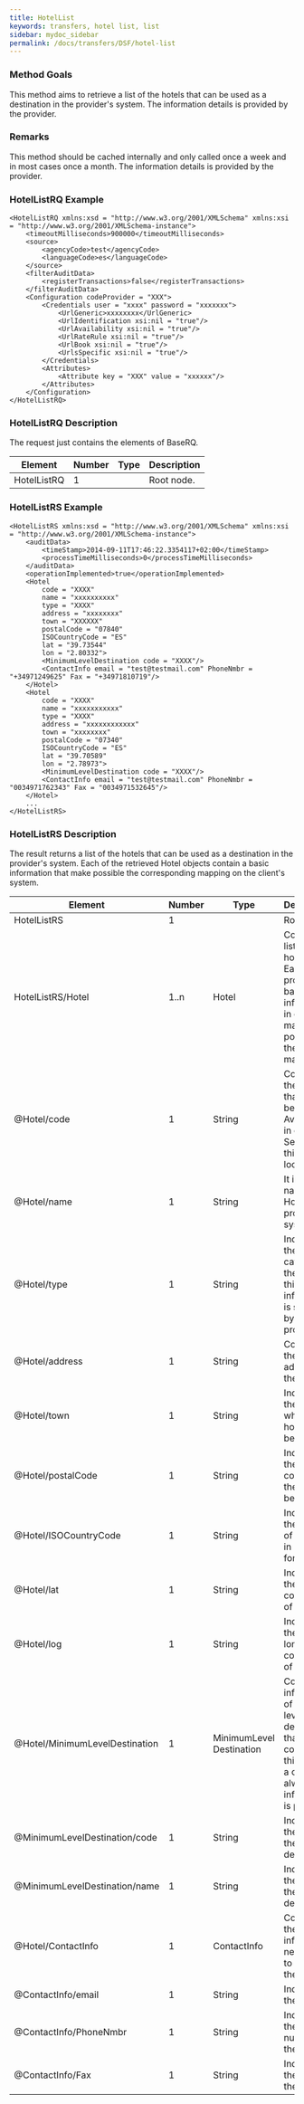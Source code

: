 ```yaml
---
title: HotelList
keywords: transfers, hotel list, list
sidebar: mydoc_sidebar
permalink: /docs/transfers/DSF/hotel-list
---
```



### Method Goals


This method aims to retrieve a list of the hotels that can be used as a
destination in the provider's system. The information details is
provided by the provider.



### Remarks


This method should be cached internally and only called once a week and
in most cases once a month. The information details is provided by the
provider.



### HotelListRQ Example



    <HotelListRQ xmlns:xsd = "http://www.w3.org/2001/XMLSchema" xmlns:xsi = "http://www.w3.org/2001/XMLSchema-instance">
        <timeoutMilliseconds>900000</timeoutMilliseconds>
        <source>
            <agencyCode>test</agencyCode>
            <languageCode>es</languageCode>
        </source>
        <filterAuditData>
            <registerTransactions>false</registerTransactions>
        </filterAuditData>
        <Configuration codeProvider = "XXX">
            <Credentials user = "xxxx" password = "xxxxxxx">
                <UrlGeneric>xxxxxxxx</UrlGeneric>
                <UrlIdentification xsi:nil = "true"/>
                <UrlAvailability xsi:nil = "true"/>
                <UrlRateRule xsi:nil = "true"/>
                <UrlBook xsi:nil = "true"/>
                <UrlsSpecific xsi:nil = "true"/>
            </Credentials>
            <Attributes>
                <Attribute key = "XXX" value = "xxxxxx"/>
            </Attributes>
        </Configuration>
    </HotelListRQ>



### HotelListRQ Description


The request just contains the elements of BaseRQ.

| **Element**		| **Number**	| **Type**	| **Description**		|
| --------------------- | ------------- | ------------- | ----------------------------- |
| HotelListRQ        	| 1           	|		| Root node.			|



### HotelListRS Example




    <HotelListRS xmlns:xsd = "http://www.w3.org/2001/XMLSchema" xmlns:xsi = "http://www.w3.org/2001/XMLSchema-instance">
        <auditData>
            <timeStamp>2014-09-11T17:46:22.3354117+02:00</timeStamp>
            <processTimeMilliseconds>0</processTimeMilliseconds>
        </auditData>
        <operationImplemented>true</operationImplemented>
        <Hotel
            code = "XXXX"
            name = "xxxxxxxxxx"
            type = "XXXX"
            address = "xxxxxxxx"
            town = "XXXXXX"
            postalCode = "07840"
            ISOCountryCode = "ES"
            lat = "39.73544"
            lon = "2.80332">
            <MinimumLevelDestination code = "XXXX"/>
            <ContactInfo email = "test@testmail.com" PhoneNmbr = "+34971249625" Fax = "+34971810719"/>
        </Hotel>
        <Hotel
            code = "XXXX"
            name = "xxxxxxxxxxx"
            type = "XXXX"
            address = "xxxxxxxxxxxx"
            town = "xxxxxxxx"
            postalCode = "07340"
            ISOCountryCode = "ES"
            lat = "39.70589"
            lon = "2.78973">
            <MinimumLevelDestination code = "XXXX"/>
            <ContactInfo email = "test@testmail.com" PhoneNmbr = "0034971762343" Fax = "0034971532645"/>
        </Hotel>
        ...
    </HotelListRS>



### HotelListRS Description


The result returns a list of the hotels that can be used as a
destination in the provider's system. Each of the retrieved Hotel
objects contain a basic information that make possible the corresponding
mapping on the client's system.



| **Element**				| **Number**	| **Type**	| **Description**						|
| ------------------------------------- | ------------- | ------------- | ------------------------------------------------------------- |
| HotelListRS 				| 1            	|		| Root Node.							|
| HotelListRS/Hotel			| 1..n		| Hotel    	| Contains a list of hotels. Each hotel provides a basic information in order to make possible the mapping.	|
| @Hotel/code 				| 1  		| String   	| Contains the code that must be used in Availability in order to Search for this location.	|
| @Hotel/name 				| 1  		| String   	| It is the full name of the Hotel in the provider's system.	|
| @Hotel/type 				| 1  		| String   	| Indicates the category of the hotel. this information is specified by the provider.	|
| @Hotel/address			| 1  		| String   	| Contains the full address of the hotel. 			|
| @Hotel/town 				| 1  		| String   	| Indicates the town where the hotel belongs.			|
| @Hotel/postalCode			| 1  		| String   	| Indicates the postal code where the hotel belongs.		|
| @Hotel/ISOCountryCode			| 1  		| String   	| Indicates the country of the hotel in ISO format.		|
| @Hotel/lat  				| 1  		| String   	| Indicates the latitude coordinate of the hotel.		|
| @Hotel/log  				| 1  		| String   	| Indicates the longitude coordinate of the hotel.		|
| @Hotel/MinimumLevelDestination	| 1  		| MinimumLevel Destination | Contains information of the lower level destination that contains this hotel as a child. Not always this information is provided.	|
| @MinimumLevelDestination/code		| 1  		| String   	| Indicates the code of the destination.			|
| @MinimumLevelDestination/name		| 1  		| String   	| Indicates the name of the destination.			|
| @Hotel/ContactInfo			| 1  		| ContactInfo	| Contains the information necessary to contact the hotel.	|
| @ContactInfo/email			| 1  		| String   	| Indicates the email.						|
| @ContactInfo/PhoneNmbr		| 1  		| String   	| Indicates the phone number of the hotel.			|
| @ContactInfo/Fax			| 1  		| String   	| Indicates the fax of the hotel.				|
                         

